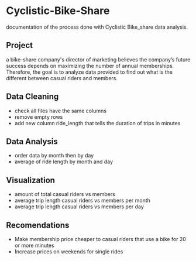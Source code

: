 # Cyclistic-Bike-Share
documentation of the process done with Cyclistic Bike_share data analysis.

## Project
a bike-share company's director of marketing believes the company’s future success
depends on maximizing the number of annual memberships. Therefore, the goal is to analyze
data provided to find out what is the different between casual riders and members.

## Data Cleaning
- check all files have the same columns
- remove empty rows
- add new column ride_length that tells the duration of trips in minutes

## Data Analysis
- order data by month then by day
- average of ride length by month and day

## Visualization
- amount of total casual riders vs members
- average trip length casual riders vs members per month
- average trip length casual riders vs members per day

## Recomendations
- Make membership price cheaper to casual riders that use a bike for 20 or more minutes
- Increase prices on weekends for single rides






  
